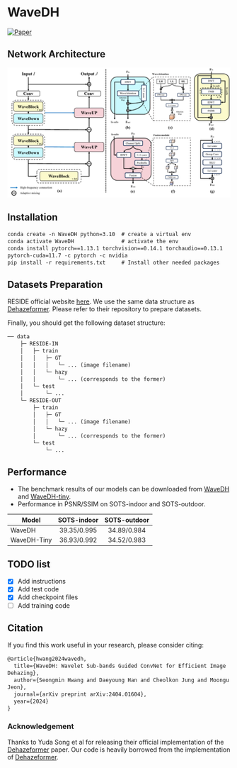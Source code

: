 # WaveDH
[![Paper](https://img.shields.io/badge/arXiv-Paper-<COLOR>.svg)](https://arxiv.org/abs/2404.01604)

## Network Architecture
<img src = "./figs/architecture.png"> 

## Installation
```
conda create -n WaveDH python=3.10  # create a virtual env
conda activate WaveDH               # activate the env
conda install pytorch==1.13.1 torchvision==0.14.1 torchaudio==0.13.1 pytorch-cuda=11.7 -c pytorch -c nvidia
pip install -r requirements.txt     # Install other needed packages
```

## Datasets Preparation
RESIDE official website [here](https://sites.google.com/view/reside-dehaze-datasets/reside-v0). We use the same data structure as [Dehazeformer](https://github.com/IDKiro/DehazeFormer). Please refer to their repository to prepare datasets.

Finally, you should get the following dataset structure:
```
── data
    ├─ RESIDE-IN
    │   ├─ train
    │   │   ├─ GT
    │   │   │   └─ ... (image filename)
    │   │   └─ hazy
    │   │       └─ ... (corresponds to the former)
    │   └─ test
    │       └─ ...
    └─ RESIDE-OUT
        ├─ train
        │   ├─ GT
        │   │   └─ ... (image filename)
        │   └─ hazy
        │       └─ ... (corresponds to the former)
        └─ test
            └─ ...
```

## Performance
  - The benchmark results of our models can be downloaded from [WaveDH](https://gisto365-my.sharepoint.com/:f:/g/personal/sm_hwang_gm_gist_ac_kr/EqjCvWt-Sg5KhhTcxCPHLj8BXrj7piY13YUN3NJIw5MmEg?e=Ed2VhZ) and [WaveDH-tiny](https://gisto365-my.sharepoint.com/:f:/g/personal/sm_hwang_gm_gist_ac_kr/EvcqhOPBG4lHgXDTKWk2nXsBS_rixBAhkY_74mwU1C0VEg?e=R9pFUc).
  - Performance in PSNR/SSIM on SOTS-indoor and SOTS-outdoor.
  
  | Model         | SOTS-indoor  | SOTS-outdoor |
  | ------------- |:------------:|:------------:|
  | WaveDH        | 39.35/0.995  | 34.89/0.984 |
  | WaveDH-Tiny   | 36.93/0.992  | 34.52/0.983 |

## TODO list
- [x] Add instructions
- [x] Add test code
- [x] Add checkpoint files
- [ ] Add training code

## Citation
If you find this work useful in your research, please consider citing:

```
@article{hwang2024wavedh,
  title={WaveDH: Wavelet Sub-bands Guided ConvNet for Efficient Image Dehazing},
  author={Seongmin Hwang and Daeyoung Han and Cheolkon Jung and Moongu Jeon}, 
  journal={arXiv preprint arXiv:2404.01604},
  year={2024}
}
```

### Acknowledgement
Thanks to Yuda Song et al for releasing their official implementation of the [Dehazeformer](https://ieeexplore.ieee.org/document/10076399/) paper. Our code is heavily borrowed from the implementation of [Dehazeformer](https://github.com/IDKiro/DehazeFormer).
